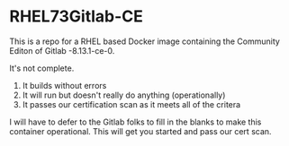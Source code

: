 # RHEL73Gitlab-CE

This is a repo for a RHEL based Docker image containing the Community Editon of Gitlab -8.13.1-ce-0.

It's not complete.
1. It builds without errors
2. It will run but doesn't really do anything (operationally)
3. It passes our certification scan as it meets all of the critera

I will have to defer to the Gitlab folks to fill in the blanks to make this container operational. 
This will get you started and pass our cert scan.
